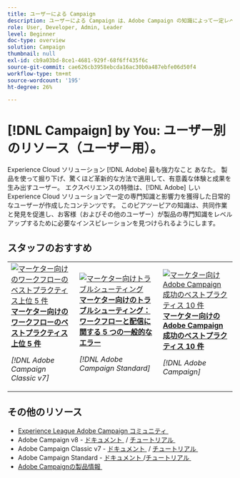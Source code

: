 ```yaml
---
title: ユーザーによる Campaign
description: ユーザーによる Campaign は、Adobe Campaign の知識によって一定レベルの専門知識と影響力を獲得した日常のユーザーが作成したユーザー生成コンテンツを特徴としています。
role: User, Developer, Admin, Leader
level: Beginner
doc-type: overview
solution: Campaign
thumbnail: null
exl-id: cb9a03bd-8ce1-4681-929f-68f6ff435f6c
source-git-commit: cae626cb3958ebcda16ac30b0a487ebfe06d50f4
workflow-type: tm+mt
source-wordcount: '195'
ht-degree: 26%

---
```


# [!DNL Campaign] by You: ユーザー別のリソース（ユーザー用）。

Experience Cloud ソリューション [!DNL Adobe] 最も強力なこと あなた。 製品を使って掘り下げ、驚くほど革新的な方法で適用して、有意義な体験と成果を生み出すユーザー。 エクスペリエンスの特徴は、[!DNL Adobe] しいExperience Cloud ソリューションで一定の専門知識と影響力を獲得した日常的なユーザーが作成したコンテンツです。 このピアツーピアの知識は、共同作業と発見を促進し、お客様（およびその他のユーザー）が製品の専門知識をレベルアップするために必要なインスピレーションを見つけられるようにします。

<div id="recs-overview-body-1"></div>
<div id="recs-overview-body-2"></div>
<div id="recs-overview-body-3"></div>
<div id="recs-overview-body-4"></div>
<div id="recs-overview-body-5"></div>
<div id="recs-overview-body-6"></div>

<div id="staff-picks-section">

## スタッフのおすすめ

<table>
<tr>
  <td>
    <a href="/help/campaign/ac-v7/workflow-best-practices-for-marketers.md">
      <img alt="マーケター向けのワークフローのベストプラクティス上位 5 件" src="https://video.tv.adobe.com/v/3448119?captions=jpn&format=jpeg" />
    </a>
    <div>
      <a href="/help/campaign/ac-v7/workflow-best-practices-for-marketers.md">
    <strong> マーケター向けのワークフローのベストプラクティス上位 5 件 </strong>
    </a>
    </div>
    <p>
    <em>[!DNL Adobe Campaign Classic v7]</em>
    <p>
  </td>
  <td>
    <a href="/help/campaign/acs/troubleshooting-for-marketers.md">
      <img alt="マーケター向けトラブルシューティング" src="https://cdn.experienceleague.adobe.com/thumb/docs-campaign.png?lang=ja" />
    </a>
    <div>
      <a href="/help/campaign/acs/troubleshooting-for-marketers.md">
    <strong> マーケター向けのトラブルシューティング：ワークフローと配信に関する 5 つの一般的なエラー </strong>
    </a>
    </div>
    <p>
    <em>[!DNL Adobe Campaign Standard]</em>
    <p>
  </td>
  <td>
    <a href="/help/campaign/10-best-practices-for-marketers.md">
      <img alt="マーケター向け Adobe Campaign 成功のベストプラクティス 10 件" src="https://cdn.experienceleague.adobe.com/thumb/docs-campaign.png?lang=ja" />
    </a>
    <div>
      <a href="/help/campaign/10-best-practices-for-marketers.md">
    <strong> マーケター向けのAdobe Campaign成功のベストプラクティス 10 件 </strong>
    </a>
    </div>
    <p>
    <em>[!DNL Adobe Campaign]</em>
    <p>
  </td>
</tr>
</table>

</div>

## その他のリソース

* [Experience League Adobe Campaign コミュニティ &#x200B;](https://experienceleaguecommunities.adobe.com/t5/adobe-analytics/ct-p/adobe-analytics-community?profile.language=ja)
* Adobe Campaign v8 - [&#x200B; ドキュメント &#x200B;](https://experienceleague.adobe.com/docs/campaign-v8.html?lang=ja) / [&#x200B; チュートリアル &#x200B;](https://experienceleague.adobe.com/docs/campaign-learn/tutorials/overview.html?lang=ja)
* Adobe Campaign Classic v7 - [&#x200B; ドキュメント &#x200B;](https://experienceleague.adobe.com/docs/campaign-classic.html?lang=ja) / [&#x200B; チュートリアル &#x200B;](https://experienceleague.adobe.com/docs/campaign-classic-learn/tutorials/overview.html?lang=ja)
* Adobe Campaign Standard - [&#x200B; ドキュメント &#x200B;](https://experienceleague.adobe.com/docs/campaign-standard.html?lang=ja)/[&#x200B; チュートリアル &#x200B;](https://experienceleague.adobe.com/docs/campaign-standard-learn/tutorials/overview.html?lang=ja)
* [Adobe Campaignの製品情報 &#x200B;](https://business.adobe.com/jp/products/campaign/adobe-campaign.html)
